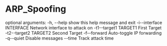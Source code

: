 # ARP_Spoofing
optional arguments:
  -h, --help            show this help message and exit
  -i--interface INTERFACE
                        Network interface to attack on
  -t1--target1 TARGET1  First Target
  -t2--target2 TARGET2  Second Target
  -f--forward           Auto-toggle IP forwarding
  -q--quiet             Disable messages
  --time                Track attack time
